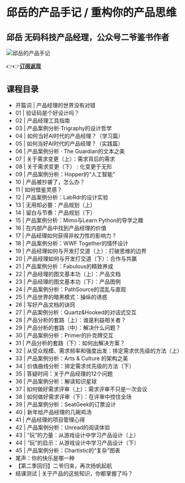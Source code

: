 邱岳的产品手记 / 重构你的产品思维
==================

邱岳 **无码科技产品经理，公众号二爷鉴书作者**
-------------------------

![邱岳的产品手记](https://www.geekgay.com/storage/geek/geek_87fed19b0062579f2fbd5b5a7e0b2fee.jpg)  
  
👉👉[**订阅返现**](https://time.geekbang.org/column/intro/100002601?code=DJ48ZV1oTDpJ15A3qRrnA6J-isZ2FEmgoAg0i4Tb0Cg%3D "邱岳的产品手记")  
  
课程目录
----

  
  
- 开篇词 | 产品经理的世界没有对错
- 01 | 验证码是个好设计吗？
- 02 | 产品经理工具指南
- 03 | 产品案例分析·Trigraphy的设计哲学
- 04 | 如何当好AI时代的产品经理？（学习篇）
- 05 | 如何当好AI时代的产品经理？（实践篇）
- 06 | 产品案例分析 · The Guardian的文本之美
- 07 | 关于需求变更（上）：需求背后的需求
- 08 | 关于需求变更（下） : 化变更于无形
- 09 | 产品案例分析：Hopper的“人工智能”
- 10 | 产品被抄袭了，怎么办？
- 11 | 如何借鉴灵感？
- 12 | 产品案例分析：LabRdr的设计实验
- 13 | 无用却必要：产品规划（上）
- 14 | 留白与节奏：产品规划（下）
- 15 | 产品案例分析：Mimo与Learn Python的导学之趣
- 16 | 在内部产品中找到产品经理的价值
- 17 | 产品经理如何获得非权力性的影响力？
- 18 | 产品案例分析：WWF Together的情怀设计
- 19 | 产品经理如何与开发打交道（上）：打破思维的边界
- 20 | 产品经理如何与开发打交道（下）：合作与共赢
- 21 | 产品案例分析：Fabulous的精致养成
- 22 | 产品经理的图文基本功（上）：产品文档
- 23 | 产品经理的图文基本功（下）：产品图例
- 24 | 产品案例分析：PathSource的混乱与直观
- 25 | 产品世界的暗黑模式：操纵的诱惑
- 26 | 写好产品文档的诀窍
- 27 | 产品案例分析：Quartz&amp;Hooked的对话式交互
- 28 | 产品分析的套路（上）：谁是利益相关者？
- 29 | 产品分析的套路（中）：解决什么问题？
- 30 | 产品案例分析：Primer的扑克牌交互
- 31 | 产品分析的套路（下）：如何出解决方案？
- 32 | 从受众规模、需求频率和强度出发：排定需求优先级的方法（上）
- 33 | 产品案例分析：Arts &amp; Culture 的架构之美
- 34 | 价值曲线分析：排定需求优先级的方法（下）
- 35 | 答疑时间：关于产品经理的12个问题
- 36 | 产品案例分析：解读知识星球
- 37 | 如何做好需求评审（上）：需求评审不只是一次会议
- 38 | 如何做好需求评审（下）：在评审中控住全场
- 39 | 产品案例分析：SeatGeek的订票设计
- 40 | 新年给产品经理的几碗鸡汤
- 41 | 产品经理的项目管理心得
- 42 | 产品案例分析：Unread的阅读体验
- 43 | “玩”的力量：从游戏设计中学习产品设计（上）
- 44 | “玩”的启示：从游戏设计中学习产品设计（下）
- 45 | 产品案例分析：Chartistic的“复杂”图表
- 尾声：你的快乐是哪一种
- 【第二季回归】二爷归来，再次扬帆起航
- 结课测试 | 关于产品的这些知识，你都掌握了吗？